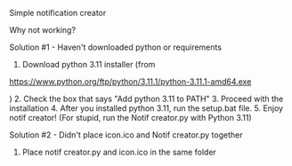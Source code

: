 Simple notification creator

Why not working?

Solution #1 - Haven't downloaded python or requirements

1. Download python 3.11 installer (from 

https://www.python.org/ftp/python/3.11.1/python-3.11.1-amd64.exe

)
2. Check the box that says "Add python 3.11 to PATH"
3. Proceed with the installation
4. After you installed python 3.11, run the setup.bat file.
5. Enjoy notif creator! (For stupid, run the Notif creator.py with Python 3.11)

Solution #2 - Didn't place icon.ico and Notif creator.py together

1. Place notif creator.py and icon.ico in the same folder
